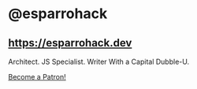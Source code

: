 # @esparrohack

## https://esparrohack.dev

Architect. JS Specialist. Writer With a Capital Dubble-U.

<a href="https://www.patreon.com/bePatron?u=76806973" data-patreon-widget-type="become-patron-button">Become a Patron!</a><script async src="https://c6.patreon.com/becomePatronButton.bundle.js"></script>
<!---
esparrohack/esparrohack is a ✨ special ✨ repository because its `README.md` (this file) appears on your GitHub profile.
You can click the Preview link to take a look at your changes.
--->
